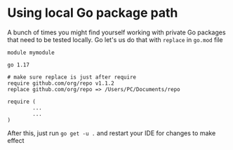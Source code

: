 # Using local Go package path


A bunch of times you might find yourself working with private Go packages that need to be tested locally.
Go let's us do that with `replace` in `go.mod` file

```
module mymodule

go 1.17

# make sure replace is just after require
require github.com/org/repo v1.1.2
replace github.com/org/repo => /Users/PC/Documents/repo

require (
        ...
        ...
)
```

After this, just run `go get -u .` and restart your IDE for changes to make effect

